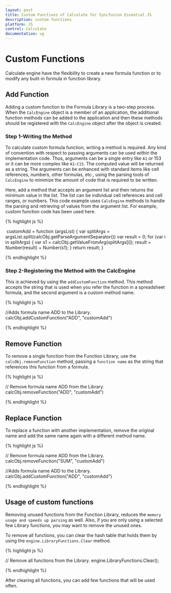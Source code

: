 ```yaml
---
layout: post
title: Custom Functions of Calculate for Syncfusion Essential JS
description: custom functions
platform: JS
control: Calculate
documentation: ug
---
```


# Custom Functions

Calculate engine have the flexibility to create a new formula function or to modify any built-in formula in function library. 

## Add Function

Adding a custom function to the Formula Library is a two-step process. When the `CalcEngine` object is a member of an application, the additional function methods can be added to the application and then these methods should be registered with the `CalcEngine` object after the object is created.



### Step 1-Writing the Method

To calculate custom formula function, writing a method is required. Any kind of convention with respect to passing arguments can be used within the implementation code. Thus, arguments can be a single entry like `A1` or 153 or it can be more complex like `A1:C15`. The computed value will be returned as a string. The arguments can be enhanced with standard items like cell references, numbers, other formulas, etc., using the parsing tools of `CalcEngine` to minimize the amount of code that is required to be written.



Here, add a method that accepts an argument list and then returns the minimum value in the list. The list can be individual cell references and cell ranges, or numbers. This code example uses `CalcEngine` methods to handle the parsing and retrieving of values from the argument list. For example, custom function code has been used here.

{% highlight js %}

 customAdd = function (argsList) {
                var splitArgs = 
                argsList.split(calcObj.getParseArgumentSeparator())
                var result = 0;
                for (var i in splitArgs) {
                    var s1 = calcObj.getValueFromArg(splitArgs[i]);
                    result = Number(result) + Number(s1);
                }
                return result;
            }

{% endhighlight %}

### Step 2-Registering the Method with the CalcEngine

This is achieved by using the `addCustomFunction` method. This method accepts the string that is used when you refer the function in a spreadsheet formula, and the second argument is a custom method name.

{% highlight js %}

//Adds formula name ADD to the Library.
calcObj.addCustomFunction("ADD", "customAdd")

{% endhighlight %}

## Remove Function

To remove a single function from the Function Library, use the `calcObj.removeFunction` method, passing a `function name` as the string that references this function from a formula.

{% highlight js %}

// Remove formula name ADD from the Library. 
 calcObj.removeFunction("ADD", "customAdd")

{% endhighlight %}

## Replace Function

To replace a function with another implementation, remove the original name and add the same name again with a different method name.

{% highlight js %}

// Remove formula name ADD from the Library.
 calcObj.removeFunction("SUM", "customAdd")

//Adds formula name ADD to the Library.
 calcObj.addCustomFunction("ADD", "customAdd")

{% endhighlight %}

## Usage of custom functions

Removing unused functions from the Function Library, reduces the `memory usage and speeds up parsing` as well. Also, if you are only using a selected few Library functions, you may want to remove the unused ones. 

To remove all functions, you can clear the hash table that holds them by using the `engine.LibraryFunctions.Clear` method.

{% highlight js %}

  // Remove all functions from the Library.
  engine.LibraryFunctions.Clear();

{% endhighlight %}

After clearing all functions, you can add few functions that will be used often.

